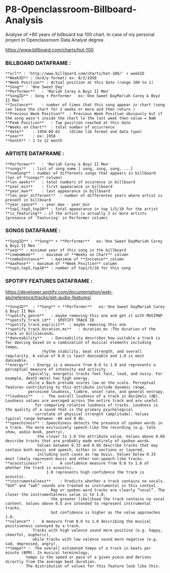 # P8-Openclassroom-Billboard-Analysis

Analyse of +60 years of billboard top 100 chart. In case of my personal project in Openclassroom Data Analyst degree.

https://www.billboard.com/charts/hot-100

### BILLBOARD DATAFRAME :

    **url**	: 'http://www.billboard.com/charts/hot-100/' + weekID
    **WeekID** : (m/d/y format) ex: 8/2/1958
    **Week Position** : Actual position at this date (range 100 to 1)
    **Song** : 'One Sweet Day'
    **Performer**	: 'Mariah Carey & Boyz II Men'
    **SongID** : Song + Performer   ex:'One Sweet DayMariah Carey & Boyz II Men	'
    **Instance**	: number of times that this song appear in chart (song can leave the chart for 2 weeks or more and then return )
    **Previous Week Position**	: Previous Week Position obviously but if the osng wasn't inside the chart le the last week then value = NaN
    **Peak Position**	: Top position reached at this date
    **Weeks on Chart**	: total number of occurrence
    **date**	: 1958-08-02	(dtime lib format and data type)
    **year**	: ex: 1958
    **month** : 1 to 12 month
    
    
### ARTISTE DATAFRAME :

    **Performer**	: 'Mariah Carey & Boyz II Men'
    **songs**	: list of song name [ song, song, song, ...]
    **numSong**	: number of differents songs that appears in billboard (len of **songs** column)
    **len_weeks**	: total numbers of occurence in billboard
    **year_min**	: first appearance in billboard
    **year_max**	: last appearance in billboard
    **len_year_different**	: number of differentes years where artist is present in billboard
    **year_space**	: year_max - year_min
    **top1,top5,top10**	: total appearance in top 1/5/10 for the artist
    **is_featuring** : if the artist is actually 2 or more artists (presence of 'Featuring' in Performer column)
    

### SONGS DATAFRAME :

    **SongID** : **Song** + **Performer**   ex:'One Sweet DayMariah Carey & Boyz II Men	'
    **year** : minimum year of this song in the billboard
    **comboWeek**	: maximum of **Weeks on Chart** column
    **comboInstance**	: maximum of **Instance** column
    **maxPose**	: maximum of **Week Position** column
    **top1,top5,top10** : number of top1/5/10 for this song
    
    
### SPOTIFY FEATURES DATAFRAME :
  
  https://developer.spotify.com/documentation/web-api/reference/tracks/get-audio-features/
  
    **SongID**	: **Song** + **Performer**   ex:'One Sweet DayMariah Carey & Boyz II Men	'
    **spotify_genre**	: maybe removing this one and get it with MUSIMAP
    **spotify_track_id** : SPOTIFY TRACK ID
    **spotify_track_explicit**	: maybe removing this one
    **spotify_track_duration_ms**	: duration_ms :The duration of the track in milliseconds.
    **danceability**	: Danceability describes how suitable a track is for dancing based on a combination of musical elements including tempo, 
                    rhythm stability, beat strength, and overall regularity. A value of 0.0 is least danceable and 1.0 is most danceable. 
    **energy**	: Energy is a measure from 0.0 to 1.0 and represents a perceptual measure of intensity and activity. 
              Typically, energetic tracks feel fast, loud, and noisy. For example, death metal has high energy, 
              while a Bach prelude scores low on the scale. Perceptual features contributing to this attribute include dynamic range, 
              perceived loudness, timbre, onset rate, and general entropy. 
    **loudness**	:  The overall loudness of a track in decibels (dB). Loudness values are averaged across the entire track and are useful 
                 for comparing relative loudness of tracks. Loudness is the quality of a sound that is the primary psychological 
                 correlate of physical strength (amplitude). Values typical range between -60 and 0 db. 
    **speechiness**	: Speechiness detects the presence of spoken words in a track. The more exclusively speech-like the recording (e.g. talk show, audio book, poetry), 
                  the closer to 1.0 the attribute value. Values above 0.66 describe tracks that are probably made entirely of spoken words.
                  Values between 0.33 and 0.66 describe tracks that may contain both music and speech, either in sections or layered, 
                  including such cases as rap music. Values below 0.33 most likely represent music and other non-speech-like tracks.
    **acousticness**	: 	A confidence measure from 0.0 to 1.0 of whether the track is acoustic. 
                      1.0 represents high confidence the track is acoustic. 
    **instrumentalness**	: Predicts whether a track contains no vocals. “Ooh” and “aah” sounds are treated as instrumental in this context. 
                        Rap or spoken word tracks are clearly “vocal”. The closer the instrumentalness value is to 1.0, 
                        the greater likelihood the track contains no vocal content. Values above 0.5 are intended to represent instrumental tracks, 
                        but confidence is higher as the value approaches 1.0. 
    **valence**	: 	A measure from 0.0 to 1.0 describing the musical positiveness conveyed by a track. 
                Tracks with high valence sound more positive (e.g. happy, cheerful, euphoric), 
                while tracks with low valence sound more negative (e.g. sad, depressed, angry). 
    **tempo** :  The overall estimated tempo of a track in beats per minute (BPM). In musical terminology, 
             tempo is the speed or pace of a given piece and derives directly from the average beat duration. 
             The distribution of values for this feature look like this:
  
  
